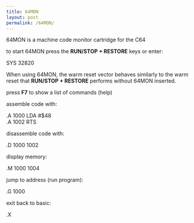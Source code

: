 ```yaml
---
title: 64MON
layout: post
permalink: /64MON/
---
```

64MON is a machine code monitor cartridge for the C64

to start 64MON press the **RUN/STOP + RESTORE** keys or enter:

SYS 32820

When using 64MON, the warm reset vector behaves similarly to the warm reset
that **RUN/STOP + RESTORE** performs without 64MON inserted.

press **F7** to show a list of commands (help)

assemble code with:

.A 1000 LDA #$48  
.A 1002 RTS


disassemble code with:

.D 1000 1002


display memory:

.M 1000 1004


jump to address (run program):

.G 1000


exit back to basic:

.X


